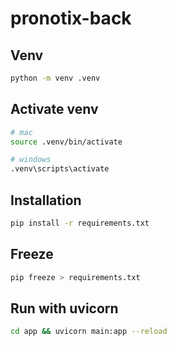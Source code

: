 # pronotix-back

## Venv

```bash
python -m venv .venv
```

## Activate venv

```bash
# mac 
source .venv/bin/activate

# windows
.venv\scripts\activate
```

## Installation

```bash
pip install -r requirements.txt
```

## Freeze

```bash
pip freeze > requirements.txt
```

## Run with uvicorn

```bash
cd app && uvicorn main:app --reload
```